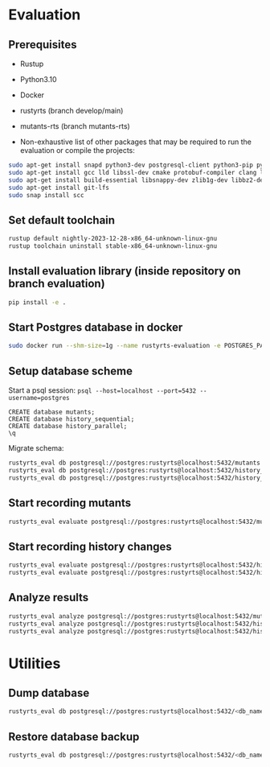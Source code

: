 # Evaluation

## Prerequisites

- Rustup
- Python3.10
- Docker

- rustyrts (branch develop/main)
- mutants-rts (branch mutants-rts)

- Non-exhaustive list of other packages that may be required to run the evaluation or compile the projects:

```bash
sudo apt-get install snapd python3-dev postgresql-client python3-pip python3.10-venv
sudo apt-get install gcc lld libssl-dev cmake protobuf-compiler clang libsqlite3-dev
sudo apt-get install build-essential libsnappy-dev zlib1g-dev libbz2-dev libgflags-dev liblz4-dev libzstd-dev librocksdb-dev python-gobject-2-dev
sudo apt-get install git-lfs
sudo snap install scc
```

## Set default toolchain

```bash
rustup default nightly-2023-12-28-x86_64-unknown-linux-gnu
rustup toolchain uninstall stable-x86_64-unknown-linux-gnu
```

## Install evaluation library (inside repository on branch evaluation)

```bash
pip install -e .
```

## Start Postgres database in docker

```bash
sudo docker run --shm-size=1g --name rustyrts-evaluation -e POSTGRES_PASSWORD=rustyrts -p 5432:5432 -d postgres:12-bookworm
```

## Setup database scheme

Start a psql session: `psql --host=localhost --port=5432 --username=postgres`

```postgresql
CREATE database mutants;
CREATE database history_sequential;
CREATE database history_parallel;
\q
```

Migrate schema:

```bash
rustyrts_eval db postgresql://postgres:rustyrts@localhost:5432/mutants migrate mutants  # adapt this to your db connection if necessary
rustyrts_eval db postgresql://postgres:rustyrts@localhost:5432/history_sequential migrate history_sequential
rustyrts_eval db postgresql://postgres:rustyrts@localhost:5432/history_parallel migrate history_parallel
```

## Start recording mutants

```bash
rustyrts_eval evaluate postgresql://postgres:rustyrts@localhost:5432/mutants mutants full
```

## Start recording history changes

```bash
rustyrts_eval evaluate postgresql://postgres:rustyrts@localhost:5432/history_parallel history hardcoded parallel
rustyrts_eval evaluate postgresql://postgres:rustyrts@localhost:5432/history_sequential history hardcoded sequential
```

## Analyze results

```bash
rustyrts_eval analyze postgresql://postgres:rustyrts@localhost:5432/mutants mutants
rustyrts_eval analyze postgresql://postgres:rustyrts@localhost:5432/history_parallel history
rustyrts_eval analyze postgresql://postgres:rustyrts@localhost:5432/history_sequential history
```

# Utilities

## Dump database

```bash
rustyrts_eval db postgresql://postgres:rustyrts@localhost:5432/<db_name> dump <file_name>
```

## Restore database backup

```bash
rustyrts_eval db postgresql://postgres:rustyrts@localhost:5432/<db_name> restore <file_name>
```

